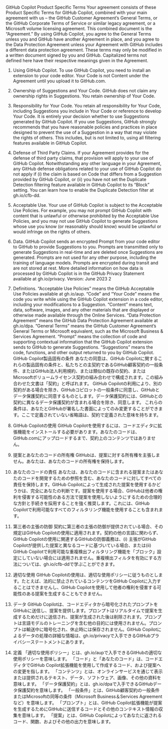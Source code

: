 GitHub Copilot Product Specific Terms
Your agreement consists of these Product Specific Terms for GitHub Copilot, combined with your main agreement
with us – the GitHub Customer Agreement’s General Terms, or the GitHub Corporate Terms of Service or similar
legacy agreement, or a Microsoft volume licensing agreement. This combined document is the “Agreement.”
By using GitHub Copilot, you agree to the General Terms unless you and GitHub have another Agreement in place,
and you agree to the Data Protection Agreement unless your Agreement with GitHub includes a different data
protection agreement.
These terms may only be modified in a written document signed by you and GitHub. Capitalized terms not defined
here have their respective meanings given in the Agreement.

1. Using GitHub Copilot.
   To use GitHub Copilot, you need to install an extension to your code editor. Your Code is not Content under the
   Agreement until you upload it to GitHub.com.
2. Ownership of Suggestions and Your Code.
   GitHub does not claim any ownership rights in Suggestions. You retain ownership of Your Code.
3. Responsibility for Your Code.
   You retain all responsibility for Your Code, including Suggestions you include in Your Code or reference to develop
   Your Code. It is entirely your decision whether to use Suggestions generated by GitHub Copilot. If you use
   Suggestions, GitHub strongly recommends that you have reasonable policies and practices in place designed to
   prevent the use of a Suggestion in a way that may violate the rights of others. This includes, but is not limited to,
   using all filtering features available in GitHub Copilot.
4. Defense of Third Party Claims.
   If your Agreement provides for the defense of third party claims, that provision will apply to your use of GitHub
   Copilot. Notwithstanding any other language in your Agreement, any GitHub defense obligations related to your
   use of GitHub Copilot do not apply if (i) the claim is based on Code that differs from a Suggestion provided by
   GitHub Copilot, or (ii) you have not set the Duplicate Detection filtering feature available in GitHub Copilot to its
   “Block” setting. You can learn how to enable the Duplicate Detection filter at gh.io/cfb-dd.
5. Acceptable Use.
   Your use of GitHub Copilot is subject to the Acceptable Use Policies. For example, you may not prompt GitHub
   Copilot with content that is unlawful or otherwise prohibited by the Acceptable Use Policies, and you may not use
   GitHub Copilot to generate Suggestions whose use you know (or reasonably should know) would be unlawful or
   would infringe on the rights of others.
6. Data.
   GitHub Copilot sends an encrypted Prompt from your code editor to GitHub to provide Suggestions to you.
   Prompts are transmitted only to generate Suggestions in real-time and are deleted once Suggestions are
   generated. Prompts are not used for any other purpose, including the training of language models. Prompts are
   encrypted during transit and are not stored at rest. More detailed information on how data is processed by
   GitHub Copilot is in the GitHub Privacy Statement available at gh.io/privacy.
   Version: June 2023 2
7. Definitions.
   “Acceptable Use Policies” means the GitHub Acceptable Use Policies available at gh.io/aup.
   “Code” and “Your Code” means the code you write while using the GitHub Copilot extension in a code editor,
   including your modifications to a Suggestion.
   “Content” means text, data, software, images, and any other materials that are displayed or otherwise made
   available through the Online Services.
   “Data Protection Agreement” means the GitHub Data Protection Agreement available at gh.io/dpa.
   “General Terms” means the GitHub Customer Agreement’s General Terms or Microsoft equivalent, such as the
   Microsoft Business & Services Agreement.
   “Prompt” means the collection of code and supporting contextual information that the GitHub Copilot extension
   sends to GitHub to generate Suggestions.
   “Suggestions” means the code, functions, and other output returned to you by GitHub Copilot.
GitHub Copilot製品固有の条件
あなたの同意は、GitHub Copilotに関するこれらの製品固有の条件と、私たちとの主契約であるGitHub顧客契約の一般条件、またはGitHub法人利用規約、または類似の既存の契約、またはMicrosoftボリュームライセンス契約の組み合わせで構成されます。この組み合わせた文書は「契約」と呼ばれます。
GitHub Copilotの利用により、別の契約がある場合を除き、GitHubコピロットの一般条件に同意し、GitHubとデータ保護契約に同意するものとします。データ保護契約には、GitHubとの契約に異なるデータ保護契約が含まれる場合を除き、同意します。
これらの条件は、あなたとGitHubが署名した書面によってのみ変更することができます。ここで定義されていない省略語は、契約で定義された意味を持ちます。

1. GitHub Copilotの使用
GitHub Copilotを使用するには、コードエディタに拡張機能をインストールする必要があります。あなたのコードは、GitHub.comにアップロードするまで、契約上のコンテンツではありません。

2. 提案とあなたのコードの所有権
GitHubは、提案に対する所有権を主張しません。あなたは、あなたのコードの所有権を保持します。

3. あなたのコードの責任
あなたは、あなたのコードに含まれる提案またはあなたのコードを開発するための参照を含む、あなたのコードに対してすべての責任を保持します。GitHub Copilotによって生成された提案を使用するかどうかは、完全にあなたの判断です。提案を使用する場合、GitHubは他者の権利を侵害する可能性のある方法で提案を使用しないようにするための合理的な方針と手続きを採用することを強く推奨します。これには、GitHub Copilotで利用可能なすべてのフィルタリング機能を使用することも含まれます。

4. 第三者の主張の防御
契約に第三者の主張の防御が提供されている場合、その規定はGitHub Copilotの使用に適用されます。契約の他の言語に関わらず、GitHub Copilotの使用に関連するGitHubの防御義務は、(i) 主張がGitHub Copilotが提供した提案と異なるコードに基づいている場合、または(ii) GitHub Copilotで利用可能な重複検出フィルタリング機能を「ブロック」設定にしていない場合には適用されません。重複検出フィルタを有効にする方法については、gh.io/cfb-ddで学ぶことができます。

5. 適切な使用
GitHub Copilotの使用は、適切な使用ポリシーに従うものとします。たとえば、法的に禁止されているコンテンツをGitHub Copilotに入力することはできませんし、GitHub Copilotを使用して他者の権利を侵害する可能性のある提案を生成することもできません。

6. データ
GitHub Copilotは、コードエディタから暗号化されたプロンプトをGitHubに送信し、提案を提供します。プロンプトはリアルタイムで提案を生成するためだけに送信され、提案が生成された後は削除されます。プロンプトは言語モデルのトレーニングを含む他の目的には使用されません。プロンプトは輸送中に暗号化され、休止時には保存されません。GitHub Copilotによるデータの処理の詳細な情報は、gh.io/privacyで入手できるGitHubプライバシーステートメントにあります。

7. 定義
「適切な使用ポリシー」とは、gh.io/aupで入手できるGitHubの適切な使用ポリシーを意味します。
「コード」と「あなたのコード」は、コードエディタでGitHub Copilot拡張機能を使用して作成するコード、および提案への変更を指します。
「コンテンツ」とは、オンラインサービスを通じて表示または提供されるテキスト、データ、ソフトウェア、画像、その他の資料を意味します。
「データ保護契約」とは、gh.io/dpaで入手できるGitHubデータ保護契約を意味します。
「一般条件」とは、GitHub顧客契約の一般条件またはMicrosoftの同等の条件（Microsoft Business＆Services Agreementなど）を意味します。
「プロンプト」とは、GitHub Copilot拡張機能が提案を生成するためにGitHubに送信するコードとその他のコンテキスト情報の収集を意味します。
「提案」とは、GitHub Copilotによってあなたに返されるコード、関数、およびその他の出力を意味します。